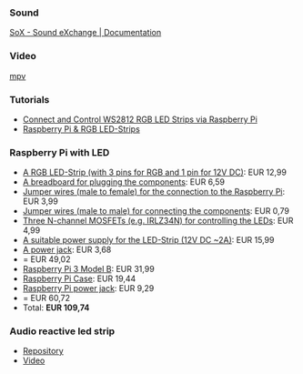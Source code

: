 ### Sound
[SoX - Sound eXchange | Documentation](http://sox.sourceforge.net/Docs/Documentation)

### Video
[mpv](https://mpv.io/)

### Tutorials
* [Connect and Control WS2812 RGB LED Strips via Raspberry Pi](https://tutorials-raspberrypi.com/connect-control-raspberry-pi-ws2812-rgb-led-strips/)
* [Raspberry Pi & RGB LED-Strips](https://dordnung.de/raspberrypi-ledstrip/)

### Raspberry Pi with LED
* [A RGB LED-Strip (with 3 pins for RGB and 1 pin for 12V DC)](https://www.amazon.de/CroLED-Streifen-5050SMD-Schwarz-PCB-Lichtleiste/dp/B00LL1U6MO/ref=as_li_ss_tl?ie=UTF8&linkCode=sl1&tag=dordnungde-21&linkId=da4cc5279d8d3df46606a9c00187ca39): EUR 12,99
* [A breadboard for plugging the components](https://www.amazon.de/Neuftech-Breadboard-Steckbrett-Experimentierboard-Steckplatine/dp/B00PIMRREC/ref=as_li_ss_tl?ie=UTF8&qid=1508451938&sr=8-7&keywords=Steckbrett&th=1&linkCode=sl1&tag=dordnungde-21&linkId=36eaf7baa5dc61924f2de2ae998fcca9): EUR 6,59
* [Jumper wires (male to female) for the connection to the Raspberry Pi](https://www.amazon.de/gp/product/B00MWMEIF2/ref=as_li_ss_tl?ie=UTF8&linkCode=sl1&tag=dordnungde-21&linkId=7e7b142525e85fbc053ebecf617c2acc): EUR 3,99
* [Jumper wires (male to male) for connecting the components](https://www.amazon.de/wiederverwendbare-Steckbrett-Drahtbr%C3%BCcke-Schaltung-Schaffen/dp/B008U4ZOLI/ref=as_li_ss_tl?s=computers&ie=UTF8&qid=1508452317&sr=1-11&keywords=Jumper+Wire&linkCode=sl1&tag=dordnungde-21&linkId=b88d3aad95a8875251dc1e3bbdc5794c): EUR 0,79
* [Three N-channel MOSFETs (e.g. IRLZ34N) for controlling the LEDs](https://www.amazon.de/gp/product/B01FUSPK74/ref=as_li_ss_tl?ie=UTF8&linkCode=sl1&tag=dordnungde-21&linkId=e7c3c60210c07cd39e08a99adcb453f2): EUR 4,99
* [A suitable power supply for the LED-Strip (12V DC ~2A)](https://www.amazon.de/dp/B00SSXS7G0/ref=as_li_ss_tl?ie=UTF8&linkCode=sl1&tag=dordnungde-21&linkId=b3487fb9d371bdd0fe60481a600fc6c2): EUR 15,99
* [A power jack](https://www.amazon.de/gp/product/B00TMCDSXS/ref=as_li_ss_tl?ie=UTF8&linkCode=sl1&tag=dordnungde-21&linkId=825fbd3ab3d3d86e6d6e07a5633cd5cc): EUR 3,68
* = EUR 49,02
* [Raspberry Pi 3 Model B](https://www.amazon.de/Raspberry-Pi-Model-ARM-Cortex-A53-Bluetooth/dp/B01CD5VC92): EUR 31,99
* [Raspberry Pi Case](https://www.amazon.de/Premium-Case-Raspberry-Pi-Modell/dp/B00MQLB1N6/ref=sr_1_1?s=computers&ie=UTF8&qid=1527354066&sr=1-1): EUR 19,44
* [Raspberry Pi power jack](https://www.amazon.de/Stecker-Netzteil-Raspberry-ausreichende-Leistungsreserve/dp/B01E75SB2C/ref=sr_1_1?ie=UTF8&qid=1527354123&sr=8-1&keywords=Rydges+EU+5V+3A+Micro+USB+Stecker+Netzteil): EUR 9,29
* = EUR 60,72
* Total: **EUR 109,74**

### Audio reactive led strip
* [Repository](https://github.com/scottlawsonbc/audio-reactive-led-strip)
* [Video](https://www.youtube.com/watch?v=HNtM7jH5GXg)
